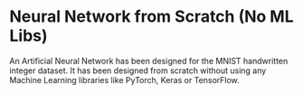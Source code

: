 # Neural Network from Scratch (No ML Libs)
An Artificial Neural Network has been designed for the MNIST handwritten integer dataset.
It has been designed from scratch without using any Machine Learning libraries like PyTorch, Keras or TensorFlow.
